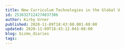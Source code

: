 ```yaml
---
title: New Curriculum Technologies in the Global U
id: 2536327124274037386
author: Kirby Urner
published: 2020-11-09T18:43:00.001-08:00
updated: 2020-11-09T18:43:12.043-08:00
blog: bizmo_diaries
tags: 
---
```


